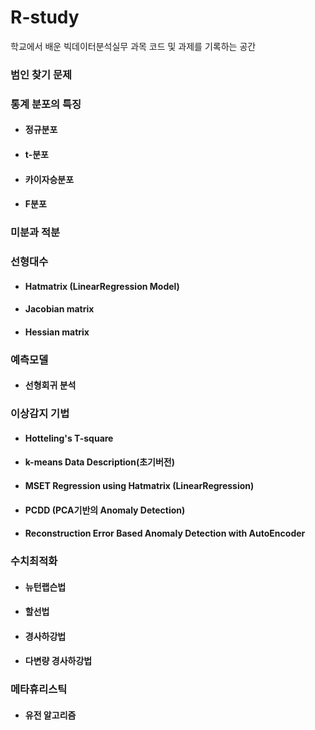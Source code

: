 # R-study
학교에서 배운 빅데이터분석실무 과목 코드 및 과제를 기록하는 공간

### 범인 찾기 문제

### 통계 분포의 특징
- #### 정규분포
- #### t-분포
- #### 카이자승분포
- #### F분포


### 미분과 적분

### 선형대수
- #### Hatmatrix (LinearRegression Model)
- #### Jacobian matrix
- #### Hessian matrix

### 예측모델
- #### 선형회귀 분석

### 이상감지 기법
- #### Hotteling's T-square
- #### k-means Data Description(초기버전)
- #### MSET Regression using Hatmatrix (LinearRegression)
- #### PCDD (PCA기반의 Anomaly Detection)
- #### Reconstruction Error Based Anomaly Detection with AutoEncoder

### 수치최적화
- #### 뉴턴랩슨법
- #### 할선법
- #### 경사하강법
- #### 다변량 경사하강법

### 메타휴리스틱
- #### 유전 알고리즘
